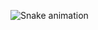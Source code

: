 ![Snake animation](https://github.com/lopesgix/lopesgix/blob/output/github-contribution-grid-snake.svg)
